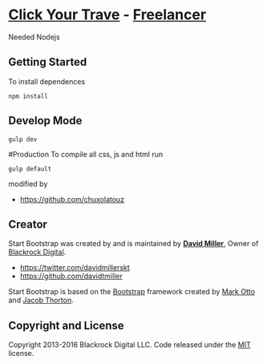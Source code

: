 # [Click Your Trave](http://clickyourtravel.com.ve/) - [Freelancer](http://startbootstrap.com/template-overviews/freelancer/)

Needed Nodejs

## Getting Started
To install dependences

`npm install`

## Develop Mode
`gulp dev`

#Production
To compile all css, js and html run

`gulp default`

modified by
* https://github.com/chuxolatouz

## Creator

Start Bootstrap was created by and is maintained by **[David Miller](http://davidmiller.io/)**, Owner of [Blackrock Digital](http://blackrockdigital.io/).

* https://twitter.com/davidmillerskt
* https://github.com/davidtmiller

Start Bootstrap is based on the [Bootstrap](http://getbootstrap.com/) framework created by [Mark Otto](https://twitter.com/mdo) and [Jacob Thorton](https://twitter.com/fat).

## Copyright and License

Copyright 2013-2016 Blackrock Digital LLC. Code released under the [MIT](https://github.com/BlackrockDigital/startbootstrap-freelancer/blob/gh-pages/LICENSE) license.
